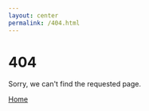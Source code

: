 ```yaml
---
layout: center
permalink: /404.html
---
```


# 404

Sorry, we can't find the requested page.

<div class="mt3">
  <a href="{{ site.github.url }}/" class="button button-blue button-big">Home</a>
</div>
